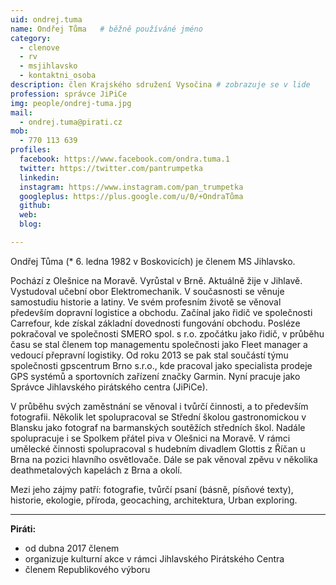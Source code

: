 ```yaml
---
uid: ondrej.tuma
name: Ondřej Tůma  	# běžně používáné jméno
category:
  - clenove
  - rv
  - msjihlavsko
  - kontaktni_osoba
description: člen Krajského sdružení Vysočina # zobrazuje se v lide
profession: správce JiPiCe
img: people/ondrej-tuma.jpg
mail:
  - ondrej.tuma@pirati.cz
mob:
  - 770 113 639
profiles:
  facebook: https://www.facebook.com/ondra.tuma.1
  twitter: https://twitter.com/pantrumpetka  
  linkedin:   
  instagram: https://www.instagram.com/pan_trumpetka  
  googleplus: https://plus.google.com/u/0/+OndraTůma
  github:
  web:
  blog:

---
```


Ondřej Tůma (* 6. ledna 1982 v Boskovicích) je členem MS Jihlavsko.

Pochází z Olešnice na Moravě. Vyrůstal v Brně. Aktuálně žije v Jihlavě. Vystudoval učební obor
Elektromechanik. V současnosti se věnuje samostudiu historie a latiny. Ve svém profesním životě se
věnoval především dopravní logistice a obchodu. Začínal jako řidič ve společnosti Carrefour, kde získal
základní dovednosti fungování obchodu. Posléze pokračoval ve společnosti SMERO spol. s r.o. zpočátku
jako řidič, v průběhu času se stal členem top managementu společnosti jako Fleet manager a vedoucí
přepravní logistiky. Od roku 2013 se pak stal součástí týmu společnosti gpscentrum Brno s.r.o., kde
pracoval jako specialista prodeje GPS systémů a sportovních zařízení značky Garmin. Nyní pracuje jako
Správce Jihlavského pirátského centra (JiPiCe).

V průběhu svých zaměstnání se věnoval i tvůrčí činnosti, a to především fotografii. Několik let
spolupracoval se Střední školou gastronomickou v Blansku jako fotograf na barmanských soutěžích
středních škol. Nadále spolupracuje i se Spolkem přátel piva v Olešnici na Moravě. V rámci umělecké
činnosti spolupracoval s hudebním divadlem Glottis z Říčan u Brna na pozici hlavního osvětlovače. Dále se
pak věnoval zpěvu v několika deathmetalových kapelách z Brna a okolí.

Mezi jeho zájmy patří: fotografie, tvůrčí psaní (básně, písňové texty), historie, ekologie, příroda, geocaching, architektura, Urban exploring.

---

**Piráti:**
* od dubna 2017 členem
* organizuje kulturní akce v rámci Jihlavského Pirátského Centra
* členem Republikového výboru
